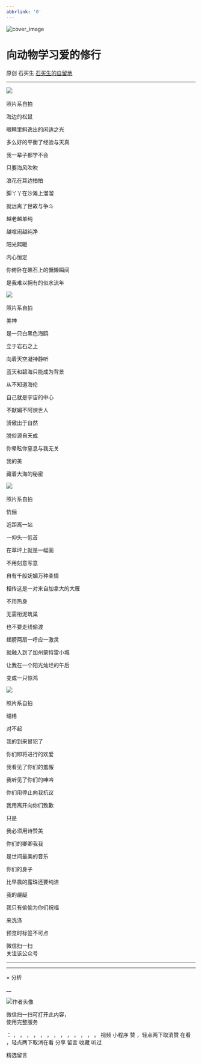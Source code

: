 ```yaml
---
abbrlink: '0'
---
```

![cover_image](https://mmbiz.qpic.cn/sz_mmbiz_jpg/hVNLue76Eh9r4doAvjibbNb5QEAxyicpicoxI1Y8lofTJZlagswP89z7vE9Z0FgH39XEOibVQ0JKc5MqR8ZSg0m9pA/0?wx_fmt=jpeg)

#  向动物学习爱的修行

原创  石买生  [ 石买生的自留地 ](javascript:void\(0\);)

__ _ _ _ _

  

  

![](https://mmbiz.qpic.cn/sz_mmbiz_jpg/hVNLue76Eh9r4doAvjibbNb5QEAxyicpico2fGBZG25qZwJ8vlk47KagExOL7JT0RFG1B4sd0bFcB6LmMGicy7YDNA/640?wx_fmt=jpeg)
​

照片系自拍

  

海边的松鼠

  

眼睛里斜逸出的闲适之光

多么好的平衡了经验与天真

我一辈子都学不会

只要海风吹吹

浪花在耳边拍拍

脚丫丫在沙滩上溜溜

就远离了世故与争斗

越老越单纯

越喧闹越纯净

阳光熙暖

内心恒定

你俯卧在礁石上的慵懒瞬间

是我难以拥有的似水流年

  

![](https://mmbiz.qpic.cn/sz_mmbiz_jpg/hVNLue76Eh9r4doAvjibbNb5QEAxyicpicoaIrTTfRydPwOicC0ibAzuklAjIjpZv7ycpyqhRsVLt8sic1efSv4ApRUA/640?wx_fmt=jpeg)
​

照片系自拍

  

美神

  

是一只白黑色海鸥

立于岩石之上

向着天空凝神静听

蓝天和碧海只能成为背景

从不知道海伦

自己就是宇宙的中心

不献媚不阿谀世人

骄傲出于自然

脱俗源自天成

你晕眩你窒息与我无关

我的美

藏着大海的秘密

  

![](https://mmbiz.qpic.cn/sz_mmbiz_jpg/hVNLue76Eh9r4doAvjibbNb5QEAxyicpico8Pqow2WZ2DwkgA2DubWvnvZMib6o0cnKdSrdRheNowZqw2V9ic6qibncw/640?wx_fmt=jpeg)
​

照片系自拍

  

伉俪

  

近距离一站

一仰头一低首

在草坪上就是一幅画

不用刻意写意

自有千般妩媚万种柔情

相传这是一对来自加拿大的大雁

不用热身

无需衔泥筑巢

也不要走线偷渡

翅膀两扇一呼应一激灵

就融入到了加州蒙特雷小城

让我在一个阳光灿烂的午后

变成一只惊鸿

  

![](https://mmbiz.qpic.cn/sz_mmbiz_jpg/hVNLue76Eh9r4doAvjibbNb5QEAxyicpicogxZgvMVHkUxaW0T8UEg4icXmEDLyISZWflscthk2X7LAM7W32PvnE9g/640?wx_fmt=jpeg)
​

照片系自拍

  

缱绻

  

对不起

我的到来冒犯了

你们即将进行的欢爱

我看见了你们的羞赧

我听见了你们的呻吟

你们用停止向我抗议

我用离开向你们致歉

只是

我必须用诗赞美

你们的卿卿我我

是世间最美的音乐

你们的身子

比早晨的露珠还要纯洁

我的龌龊

我只有偷偷为你们祝福

来洗涤

  

  

  

  

  

  

  

  

  

  

  

  

  

预览时标签不可点

微信扫一扫  
关注该公众号





****



****



×  分析

__

![作者头像](http://mmbiz.qpic.cn/mmbiz_png/hVNLue76EhibricgkQZeT964ria54dgJkqVBX9ibyvn7PmGOltlupHdVshOibeQZDSypqiaIBNKdw8cwXfXfBZkPVgVg/0?wx_fmt=png)

微信扫一扫可打开此内容，  
使用完整服务

：  ，  ，  ，  ，  ，  ，  ，  ，  ，  ，  ，  ，  。  视频  小程序  赞  ，轻点两下取消赞  在看  ，轻点两下取消在看
分享  留言  收藏  听过

精选留言

